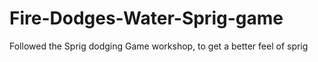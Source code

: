 # Fire-Dodges-Water-Sprig-game
Followed the Sprig dodging Game workshop, to get a better feel of sprig
